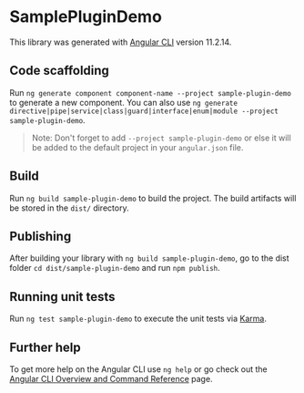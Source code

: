 # SamplePluginDemo

This library was generated with [Angular CLI](https://github.com/angular/angular-cli) version 11.2.14.

## Code scaffolding

Run `ng generate component component-name --project sample-plugin-demo` to generate a new component. You can also use `ng generate directive|pipe|service|class|guard|interface|enum|module --project sample-plugin-demo`.
> Note: Don't forget to add `--project sample-plugin-demo` or else it will be added to the default project in your `angular.json` file. 

## Build

Run `ng build sample-plugin-demo` to build the project. The build artifacts will be stored in the `dist/` directory.

## Publishing

After building your library with `ng build sample-plugin-demo`, go to the dist folder `cd dist/sample-plugin-demo` and run `npm publish`.

## Running unit tests

Run `ng test sample-plugin-demo` to execute the unit tests via [Karma](https://karma-runner.github.io).

## Further help

To get more help on the Angular CLI use `ng help` or go check out the [Angular CLI Overview and Command Reference](https://angular.io/cli) page.
